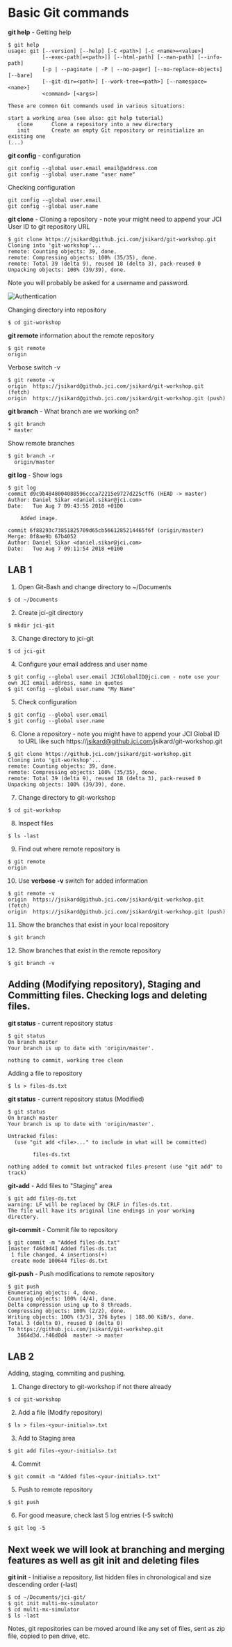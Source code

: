 # Basic Git commands

**git help** - Getting help
```
$ git help
usage: git [--version] [--help] [-C <path>] [-c <name>=<value>]
           [--exec-path[=<path>]] [--html-path] [--man-path] [--info-path]
           [-p | --paginate | -P | --no-pager] [--no-replace-objects] [--bare]
           [--git-dir=<path>] [--work-tree=<path>] [--namespace=<name>]
           <command> [<args>]

These are common Git commands used in various situations:

start a working area (see also: git help tutorial)
   clone      Clone a repository into a new directory
   init       Create an empty Git repository or reinitialize an existing one
(...)
```

**git config** - configuration
```
git config --global user.email email@address.com
git config --global user.name "user name"
```

Checking configuration
```
git config --global user.email
git config --global user.name
```

**git clone** - Cloning a repository - note your might need to append your JCI User ID to git repository URL

```
$ git clone https://jsikard@github.jci.com/jsikard/git-workshop.git
Cloning into 'git-workshop'...
remote: Counting objects: 39, done.
remote: Compressing objects: 100% (35/35), done.
remote: Total 39 (delta 9), reused 18 (delta 3), pack-reused 0
Unpacking objects: 100% (39/39), done.
```

Note you will probably be asked for a username and password.  

![Authentication](../images/authenticating.png)

Changing directory into repository
```
$ cd git-workshop
```

**git remote** information about the remote repository
```
$ git remote
origin
```

Verbose switch -v
```
$ git remote -v
origin  https://jsikard@github.jci.com/jsikard/git-workshop.git (fetch)
origin  https://jsikard@github.jci.com/jsikard/git-workshop.git (push)
```

**git branch** - What branch are we working on?
```
$ git branch
* master
```

Show remote branches
```
$ git branch -r
  origin/master
```

**git log** - Show logs
```
$ git log
commit d9c9b4848004088596ccca72215e9727d225cff6 (HEAD -> master)
Author: Daniel Sikar <daniel.sikar@jci.com>
Date:   Tue Aug 7 09:43:55 2018 +0100

    Added image.

commit 6f88293c73851825709d65cb5661285214465f6f (origin/master)
Merge: 0f8ae9b 67b4052
Author: Daniel Sikar <daniel.sikar@jci.com>
Date:   Tue Aug 7 09:11:54 2018 +0100
```

## LAB 1

1. Open Git-Bash and change directory to ~/Documents
```
$ cd ~/Documents
```
2. Create jci-git directory
```
$ mkdir jci-git
```
3. Change directory to jci-git
```
$ cd jci-git
```
4. Configure your email address and user name 
```
$ git config --global user.email JCIGlobalID@jci.com - note use your own JCI email address, name in quotes 
$ git config --global user.name "My Name"
```
5. Check configuration
```
$ git config --global user.email
$ git config --global user.name
```
6.  Clone a repository - note you might have to append your JCI Global ID to URL like such https://jsikard@github.jci.com/jsikard/git-workshop.git
```
$ git clone https://github.jci.com/jsikard/git-workshop.git
Cloning into 'git-workshop'...
remote: Counting objects: 39, done.
remote: Compressing objects: 100% (35/35), done.
remote: Total 39 (delta 9), reused 18 (delta 3), pack-reused 0
Unpacking objects: 100% (39/39), done.
```
7. Change directory to git-workshop
```
$ cd git-workshop
```
8. Inspect files
```
$ ls -last
```
9. Find out where remote repository is
```
$ git remote
origin
```
10. Use **verbose -v** switch for added information
```
$ git remote -v
origin  https://jsikard@github.jci.com/jsikard/git-workshop.git (fetch)
origin  https://jsikard@github.jci.com/jsikard/git-workshop.git (push)
```
11. Show the branches that exist in your local repository
```
$ git branch
```
12. Show branches that exist in the remote repository
```
$ git branch -v
```
## Adding (Modifying repository), Staging and Committing files. Checking logs and deleting files.

**git status** - current repository status
```
$ git status
On branch master
Your branch is up to date with 'origin/master'.

nothing to commit, working tree clean
```

Adding a file to repository

```
$ ls > files-ds.txt
```

**git status** - current repository status (Modified)
```
$ git status
On branch master
Your branch is up to date with 'origin/master'.

Untracked files:
  (use "git add <file>..." to include in what will be committed)

        files-ds.txt

nothing added to commit but untracked files present (use "git add" to track)
```
**git-add** - Add files to "Staging" area

```
$ git add files-ds.txt
warning: LF will be replaced by CRLF in files-ds.txt.
The file will have its original line endings in your working directory.
```

**git-commit** - Commit file to repository
```
$ git commit -m "Added files-ds.txt"
[master f46d0d4] Added files-ds.txt
 1 file changed, 4 insertions(+)
 create mode 100644 files-ds.txt
```

**git-push** - Push modifications to remote repository
```
$ git push
Enumerating objects: 4, done.
Counting objects: 100% (4/4), done.
Delta compression using up to 8 threads.
Compressing objects: 100% (2/2), done.
Writing objects: 100% (3/3), 376 bytes | 188.00 KiB/s, done.
Total 3 (delta 0), reused 0 (delta 0)
To https://github.jci.com/jsikard/git-workshop.git
   3664d3d..f46d0d4  master -> master
```

## LAB 2

Adding, staging, commiting and pushing.  

1.  Change directory to git-workshop if not there already
```
$ cd git-workshop
```
2. Add a file (Modify repository)
```
$ ls > files-<your-initials>.txt
```
3. Add to Staging area
```
$ git add files-<your-initials>.txt
```
4. Commit 
```
$ git commit -m "Added files-<your-initials>.txt"
```
5. Push to remote repository 
```
$ git push
```
6. For good measure, check last 5 log entries (-5 switch)
```
$ git log -5
```

## Next week we will look at branching and merging features as well as **git init** and deleting files

**git init** - Initialise a repository, list hidden files in chronological and size descending order (-last)

```
$ cd ~/Documents/jci-git/
$ git init multi-mx-simulator
$ cd multi-mx-simulator
$ ls -last
```

Notes, git repositories can be moved around like any set of files, sent as zip file, copied to pen drive, etc.  




